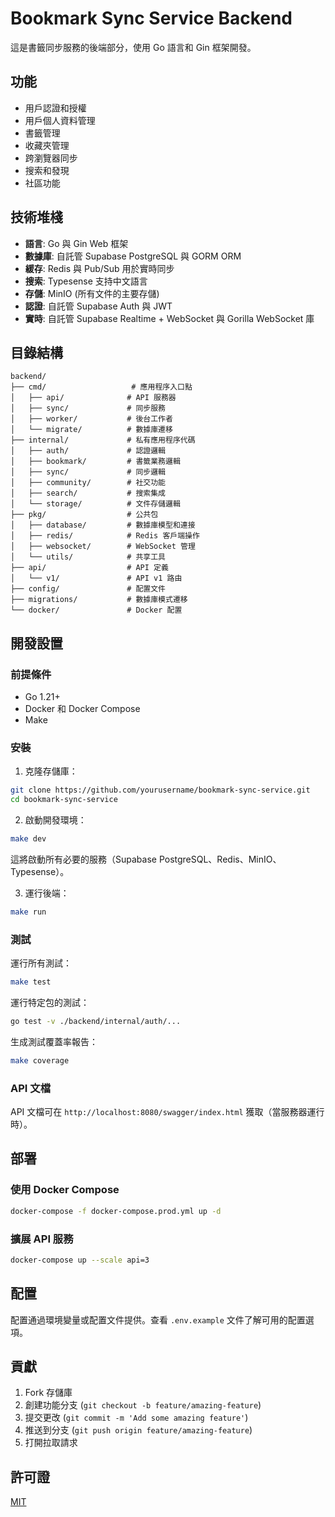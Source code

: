 # Bookmark Sync Service Backend

這是書籤同步服務的後端部分，使用 Go 語言和 Gin 框架開發。

## 功能

- 用戶認證和授權
- 用戶個人資料管理
- 書籤管理
- 收藏夾管理
- 跨瀏覽器同步
- 搜索和發現
- 社區功能

## 技術堆棧

- **語言**: Go 與 Gin Web 框架
- **數據庫**: 自託管 Supabase PostgreSQL 與 GORM ORM
- **緩存**: Redis 與 Pub/Sub 用於實時同步
- **搜索**: Typesense 支持中文語言
- **存儲**: MinIO (所有文件的主要存儲)
- **認證**: 自託管 Supabase Auth 與 JWT
- **實時**: 自託管 Supabase Realtime + WebSocket 與 Gorilla WebSocket 庫

## 目錄結構

```
backend/
├── cmd/                   # 應用程序入口點
│   ├── api/              # API 服務器
│   ├── sync/             # 同步服務
│   ├── worker/           # 後台工作者
│   └── migrate/          # 數據庫遷移
├── internal/             # 私有應用程序代碼
│   ├── auth/             # 認證邏輯
│   ├── bookmark/         # 書籤業務邏輯
│   ├── sync/             # 同步邏輯
│   ├── community/        # 社交功能
│   ├── search/           # 搜索集成
│   └── storage/          # 文件存儲邏輯
├── pkg/                  # 公共包
│   ├── database/         # 數據庫模型和連接
│   ├── redis/            # Redis 客戶端操作
│   ├── websocket/        # WebSocket 管理
│   └── utils/            # 共享工具
├── api/                  # API 定義
│   └── v1/               # API v1 路由
├── config/               # 配置文件
├── migrations/           # 數據庫模式遷移
└── docker/               # Docker 配置
```

## 開發設置

### 前提條件

- Go 1.21+
- Docker 和 Docker Compose
- Make

### 安裝

1. 克隆存儲庫：

```bash
git clone https://github.com/yourusername/bookmark-sync-service.git
cd bookmark-sync-service
```

2. 啟動開發環境：

```bash
make dev
```

這將啟動所有必要的服務（Supabase PostgreSQL、Redis、MinIO、Typesense）。

3. 運行後端：

```bash
make run
```

### 測試

運行所有測試：

```bash
make test
```

運行特定包的測試：

```bash
go test -v ./backend/internal/auth/...
```

生成測試覆蓋率報告：

```bash
make coverage
```

### API 文檔

API 文檔可在 `http://localhost:8080/swagger/index.html` 獲取（當服務器運行時）。

## 部署

### 使用 Docker Compose

```bash
docker-compose -f docker-compose.prod.yml up -d
```

### 擴展 API 服務

```bash
docker-compose up --scale api=3
```

## 配置

配置通過環境變量或配置文件提供。查看 `.env.example` 文件了解可用的配置選項。

## 貢獻

1. Fork 存儲庫
2. 創建功能分支 (`git checkout -b feature/amazing-feature`)
3. 提交更改 (`git commit -m 'Add some amazing feature'`)
4. 推送到分支 (`git push origin feature/amazing-feature`)
5. 打開拉取請求

## 許可證

[MIT](LICENSE)